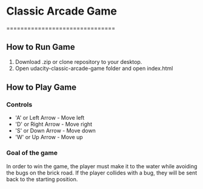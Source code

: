 # Classic Arcade Game
===============================

## How to Run Game

1. Download .zip or clone repository to your desktop.
2. Open udacity-classic-arcade-game folder and open index.html

## How to Play Game

### Controls
* 'A' or Left Arrow - Move left
* 'D' or Right Arrow - Move right
* 'S' or Down Arrow - Move down
* 'W' or Up Arrow - Move up

### Goal of the game
In order to win the game, the player must make it to the water while avoiding the bugs on the brick road.
If the player collides with a bug, they will be sent back to the starting position.

